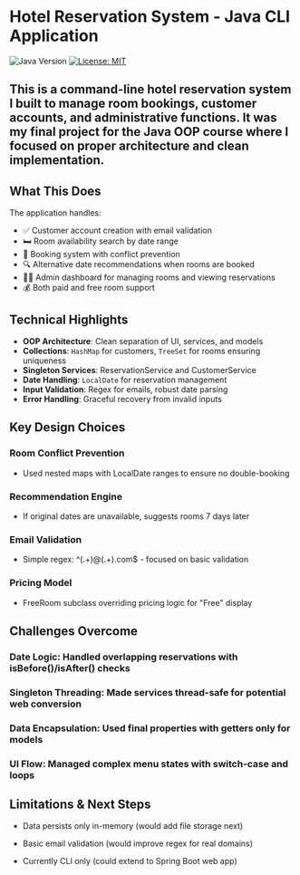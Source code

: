 # Hotel Reservation System - Java CLI Application

![Java Version](https://img.shields.io/badge/Java-17%2B-blue)
[![License: MIT](https://img.shields.io/badge/License-MIT-yellow.svg)](https://opensource.org/licenses/MIT)

This is a command-line hotel reservation system I built to manage room bookings, customer accounts, and administrative functions. It was my final project for the Java OOP course where I focused on proper architecture and clean implementation.
---
## What This Does

The application handles:
- ✅ Customer account creation with email validation
- 🛏️ Room availability search by date range
- 📅 Booking system with conflict prevention
- 🔍 Alternative date recommendations when rooms are booked
- 👨‍💼 Admin dashboard for managing rooms and viewing reservations
- 💰 Both paid and free room support

## Technical Highlights

- **OOP Architecture**: Clean separation of UI, services, and models
- **Collections**: `HashMap` for customers, `TreeSet` for rooms ensuring uniqueness
- **Singleton Services**: ReservationService and CustomerService
- **Date Handling**: `LocalDate` for reservation management
- **Input Validation**: Regex for emails, robust date parsing
- **Error Handling**: Graceful recovery from invalid inputs

## Key Design Choices
### Room Conflict Prevention
- Used nested maps with LocalDate ranges to ensure no double-booking

### Recommendation Engine
- If original dates are unavailable, suggests rooms 7 days later

### Email Validation
- Simple regex: ^(.+)@(.+).com$ - focused on basic validation

### Pricing Model
- FreeRoom subclass overriding pricing logic for "Free" display

## Challenges Overcome
### Date Logic: Handled overlapping reservations with isBefore()/isAfter() checks

### Singleton Threading: Made services thread-safe for potential web conversion

### Data Encapsulation: Used final properties with getters only for models

### UI Flow: Managed complex menu states with switch-case and loops

## Limitations & Next Steps
- Data persists only in-memory (would add file storage next)

- Basic email validation (would improve regex for real domains)

- Currently CLI only (could extend to Spring Boot web app)
